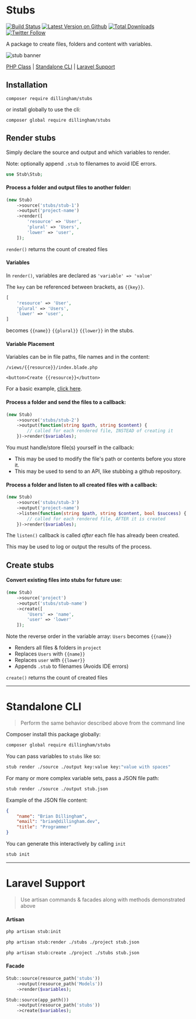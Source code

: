 # Stubs

[![Build Status](https://travis-ci.com/dillingham/stubs.svg?branch=master)](https://travis-ci.com/dillingham/stubs)
[![Latest Version on Github](https://img.shields.io/github/release/dillingham/stubs.svg?style=flat-square)](https://packagist.org/packages/dillingham/stubs)
[![Total Downloads](https://img.shields.io/packagist/dt/dillingham/stubs.svg?style=flat-square)](https://packagist.org/packages/dillingham/stubs) [![Twitter Follow](https://img.shields.io/twitter/follow/dillinghammm?color=%231da1f1&label=Twitter&logo=%231da1f1&logoColor=%231da1f1&style=flat-square)](https://twitter.com/dillinghammm)

A package to create files, folders and content with variables.

![stub banner](https://user-images.githubusercontent.com/29180903/63808825-d7372d80-c8ee-11e9-930a-6defd06035d8.png)


[PHP Class](https://github.com/dillingham/stubs#render-stubs) | [Standalone CLI](https://github.com/dillingham/stubs#standalone-cli) | [Laravel Support](https://github.com/dillingham/stubs#laravel-support)

## Installation

```
composer require dillingham/stubs
```
or install globally to use the cli:
```
composer global require dillingham/stubs
```

## Render stubs

Simply declare the source and output and which variables to render.

Note: optionally append `.stub` to filenames to avoid IDE errors.
```php
use Stub\Stub;
```
#### Process a folder and output files to another folder:
```php
(new Stub)
    ->source('stubs/stub-1')
    ->output('project-name')
    ->render([
        'resource' => 'User',
        'plural' => 'Users',
        'lower' => 'user',
    ]);
```

`render()` returns the count of created files

#### Variables

In `render()`, variables are declared as `'variable' => 'value'`

The `key` can be referenced between brackets, as `{{key}}`.

```php
[
    'resource' => 'User',
    'plural' => 'Users',
    'lower' => 'user',
]
```

becomes `{{name}}` `{{plural}}` `{{lower}}` in the stubs.

#### Variable Placement

Variables can be in file paths, file names and in the content:

```
/views/{{resource}}/index.blade.php
```
```
<button>Create {{resource}}</button>
```

For a basic example, [click here](https://github.com/dillingham/stubs/tree/master/tests/stubs).


#### Process a folder and send the files to a callback:
```php
(new Stub)
    ->source('stubs/stub-2')
    ->output(function(string $path, string $content) {
        // called for each rendered file, INSTEAD of creating it
    })->render($variables);
```

You must handle/store file(s) yourself in the callback:

- This may be used to modify the file's path or contents before you store it.
- This may be used to send to an API, like stubbing a github repository.

#### Process a folder and listen to all created files with a callback:
```php
(new Stub)
    ->source('stubs/stub-3')
    ->output('project-name')
    ->listen(function(string $path, string $content, bool $success) {
        // called for each rendered file, AFTER it is created
    })->render($variables);
```

The `listen()` callback is called *after* each file has already been created.

This may be used to log or output the results of the process.

## Create stubs



#### Convert existing files into stubs for future use:
```php
(new Stub)
    ->source('project')
    ->output('stubs/stub-name')
    ->create([
        'Users' => 'name',
        'user' => 'lower'
    ]);
```

Note the reverse order in the variable array: `Users` becomes `{{name}}`

- Renders all files & folders in `project`
- Replaces `Users` with `{{name}}`
- Replaces `user` with `{{lower}}`
- Appends `.stub` to filenames (Avoids IDE errors)

`create()` returns the count of created files

---

# Standalone CLI

> Perform the same behavior described above from the command line

Composer install this package globally:

```bash
composer global require dillingham/stubs
```

You can pass variables to `stubs` like so:

```bash
stub render ./source ./output key:value key:"value with spaces"
```

For many or more complex variable sets, pass a JSON file path:

```bash
stub render ./source ./output stub.json
```

Example of the JSON file content:

```json
{
    "name": "Brian Dillingham",
    "email": "brian@dillingham.dev",
    "title": "Programmer"
}
```
You can generate this interactively by calling `init`

```bash
stub init
```

---

# Laravel Support

> Use artisan commands & facades along with methods demonstrated above


#### Artisan
```bash
php artisan stub:init
```
```bash
php artisan stub:render ./stubs ./project stub.json
```
```bash
php artisan stub:create ./project ./stubs stub.json
```

#### Facade

```php
Stub::source(resource_path('stubs'))
    ->output(resource_path('Models'))
    ->render($variables);
```
```php
Stub::source(app_path())
    ->output(resource_path('stubs'))
    ->create($variables);
```
